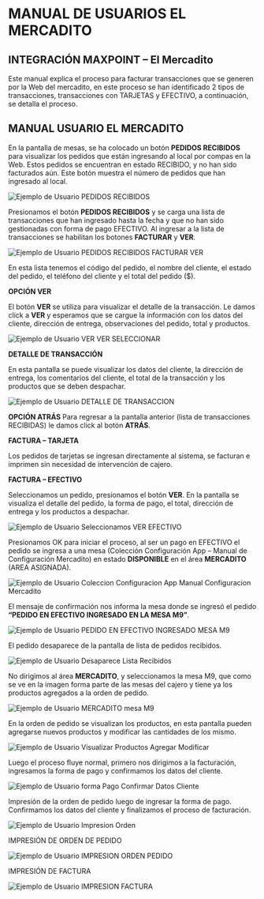 # MANUAL DE USUARIOS EL MERCADITO
## INTEGRACIÓN MAXPOINT – El Mercadito
Este manual explica el proceso para facturar transacciones que se generen por la Web del mercadito, en este proceso se han identificado 2 tipos de transacciones, transacciones con TARJETAS y EFECTIVO, a continuación, se detalla el proceso.

## MANUAL USUARIO EL MERCADITO

En la pantalla de mesas, se ha colocado un botón **PEDIDOS RECIBIDOS** para visualizar los pedidos que están ingresando al local por compas en la Web. Estos pedidos se encuentran en estado RECIBIDO, y no han sido facturados aún. Este botón muestra el número de pedidos que han ingresado al local.

![Ejemplo de Usuario PEDIDOS RECIBIDOS](<Usuario PEDIDOS RECIBIDOS.png>)

Presionamos el botón **PEDIDOS RECIBIDOS** y se carga una lista de transacciones que han ingresado hasta la fecha y que no han sido gestionadas con forma de pago EFECTIVO. Al ingresar a la lista de transacciones se habilitan los botones **FACTURAR** y **VER**.

![Ejemplo de Usuario PEDIDOS RECIBIDOS FACTURAR VER](<Usuario PEDIDOS RECIBIDOS FACTURAR VER.png>)

En esta lista tenemos el código del pedido, el nombre del cliente, el estado del pedido, el teléfono del cliente y el total del pedido ($).

**OPCIÓN VER**

El botón **VER** se utiliza para visualizar el detalle de la transacción. Le damos click a **VER** y esperamos que se cargue la información con los datos del cliente, dirección de entrega, observaciones del pedido, total y productos.

![Ejemplo de Usuario VER VER SELECCIONAR](<Usuario VER VER SELECCIONAR.png>)

**DETALLE DE TRANSACCIÓN**

En esta pantalla se puede visualizar los datos del cliente, la dirección de entrega, los comentarios del cliente, el total de la transacción y los productos que se deben despachar.


![Ejemplo de Usuario DETALLE DE TRANSACCION](<Usuario DETALLE DE TRANSACCION.png>)

**OPCIÓN ATRÁS**
Para regresar a la pantalla anterior (lista de transacciones RECIBIDAS) le damos click al botón **ATRÁS**.


**FACTURA – TARJETA**

Los pedidos de tarjetas se ingresan directamente al sistema, se facturan e imprimen sin necesidad de intervención de cajero.

**FACTURA – EFECTIVO**

Seleccionamos un pedido, presionamos el botón **VER**. En la pantalla se visualiza el detalle del pedido, la forma de pago, el total, dirección de entrega y los productos a despachar.

![Ejemplo de Usuario Seleccionamos VER EFECTIVO](<Usuario Seleccionamos VER EFECTIVO.png>)

Presionamos OK para iniciar el proceso, al ser un pago en EFECTIVO el pedido se ingresa a una mesa (Colección Configuración App – Manual de Configuración Mercadito) en estado **DISPONIBLE** en el área **MERCADITO** (AREA ASIGNADA).

![Ejemplo de Usuario Coleccion Configuracion App Manual Configuracion Mercadito](<Usuario Coleccion Configuracion App Manual Configuracion Mercadito.png>)

El mensaje de confirmación nos informa la mesa donde se ingresó el pedido **“PEDIDO EN EFECTIVO INGRESADO EN LA MESA M9”**.

![Ejemplo de Usuario PEDIDO EN EFECTIVO INGRESADO MESA M9](<Usuario PEDIDO EN EFECTIVO INGRESADO MESA M9.png>)

El pedido desaparece de la pantalla de lista de pedidos recibidos.

![Ejemplo de Usuario Desaparece Lista Recibidos](<Usuario Desaparece Lista Recibidos.png>)

No dirigimos al área **MERCADITO**, y seleccionamos la mesa M9, que como se ve en la imagen forma parte de las mesas del cajero y tiene ya los productos agregados a la orden de pedido.

![Ejemplo de Usuario MERCADITO mesa M9](<Usuario MERCADITO mesa M9.png>)

En la orden de pedido se visualizan los productos, en esta pantalla pueden agregarse nuevos productos y modificar las cantidades de los mismo.

![Ejemplo de Usuario Visualizar Productos Agregar Modificar](<Usuario Visualizar Productos Agregar Modificar.png>)

Luego el proceso fluye normal, primero nos dirigimos a la facturación, ingresamos la forma de pago y confirmamos los datos del cliente.

![Ejemplo de Usuario forma Pago Confirmar Datos Cliente](<Usuario forma Pago Confirmar Datos Cliente.png>)

Impresión de la orden de pedido luego de ingresar la forma de pago. Confirmamos los datos del cliente y finalizamos el proceso de facturación.

![Ejemplo de Usuario Impresion Orden](<Usuario Impresion Orden.png>)

IMPRESIÓN DE ORDEN DE PEDIDO

![Ejemplo de Usuario IMPRESION ORDEN PEDIDO](<Usuario IMPRESION ORDEN PEDIDO.png>)

IMPRESIÓN DE FACTURA

![Ejemplo de Usuario IMPRESION FACTURA](<Usuario IMPRESION FACTURA.png>)

